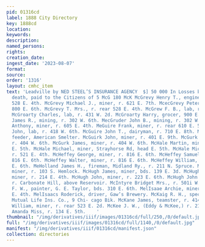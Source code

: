 ```yaml
---
pid: 01316cd
label: 1888 City Directory
key: 1888cd
location: 
keywords: 
description: 
named_persons: 
rights: 
creation_date: 
ingest_date: '2023-08-07'
format: 
source: 
order: '1316'
layout: cmhc_item
text: 'Leadville by NED STEEL’S INSURANCE AGENCY  $] 50 000 In Losses by fire and
  death, paid to the Citizens of 5 McG 180 McK McGrevy Henry T., engineer, r. rear
  528 E. 4th. McGrevy Michael J., miner, r. 621 E. 7th. McecGrevy Peter, mining, r.
  800 E. 6th. McGrevy T. Mrs., r. rear 528 E. 4th. McGrew F. B., lab, r. 318 W. 2d.
  McGroarty Charles, lab, r. 431 W. 2d. McGroarty Harry, grocer, 900 E. 7th. McGruder
  James R., mining, r. 302 W. 6th. MecGruder John B., mining, r. 302 W. 6th. McGuigan
  Anthony, miner, r. 605 E. 4th. MeGuire Frank, miner, r. rear 610 E. 5th. McGuire
  John, lab, r. 418 W. 6th. McGuire John T., dairyman, r. 710 E. 8th. MeGuire Michael,
  feeder, American Smelter. McGuirk John, miner, r. 401 E. 9th. McGurk Bridget Miss,
  r. 404 W. 6th. McGurk James, miner, r. 404 W. 6th. McHale Martin, miner, r. 507
  E. 5th. McHale Michael, miner, Strayhorse Rd, head E. 5th. McHale Michael, miner,
  r. 521 E. 4th. McHeffey George, miner, r. 816 E. 6th. McHeffey Samuel, miner, r.
  816 E. 6th. McHeffey Walter, miner, r. 816 E. 6th. McHeffey William, miner, r. 816
  E. 6th. MeHolland James H., fireman, Midland Ry., r. 211 N. Spruce. McHugh Frank,
  miner, r. 103 S. Hemlock. McHugh James, miner, bds. 139 E. 3d. McHugh James T.,
  miner, r. 214 E. 4th. McHugh John, miner, r. 223 E. 6th. McHugh John E., miner,
  r. Carbonate Hill, above Reservoir. McIntyre Bridget Mrs., r. 501i W. 6th. McIntyre
  F. W., painter, G. E. Taylor, bds. 310 E. 6th. MelIsaae Archie, miner, r. r. 534
  E. 4th. MelIsaacs Roderick, driver, Gaw’s Brewery. McKaig R. H., special agt, Pacific
  Mutual Life Ins. Co., 9 Chi- cago Bik. McKane James, teamster, r. 414 E. 4th. McKay
  William, miner, r. rear 523 E. 2d. McKee J. W., (Eddy & McKee,) r. 218 E. 5th. McKeen
  Amanda Miss, r. 134 E. 5th.    '
thumbnail: "/img/derivatives/iiif/images/01316cd/full/250,/0/default.jpg"
full: "/img/derivatives/iiif/images/01316cd/full/1140,/0/default.jpg"
manifest: "/img/derivatives/iiif/01316cd/manifest.json"
collection: directories
---
```

